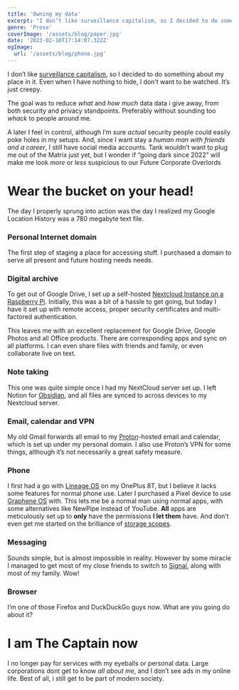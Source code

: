 ```yaml
---
title: 'Owning my data'
excerpt: "I don’t like surveillance capitalism, so I decided to do something about my place in it. Even when I have nothing to hide, I don’t want to be watched. It’s just creepy!"
genre: 'Prose'
coverImage: '/assets/blog/paper.jpg'
date: '2023-02-10T17:14:07.322Z'
ogImage:
  url: '/assets/blog/phone.jpg'
---
```


I don’t like [surveillance capitalism](https://en.wikipedia.org/wiki/The_Age_of_Surveillance_Capitalism), so I decided to do something about my place in it. Even when I have nothing to hide, I don’t want to be watched. It’s just creepy.

The goal was to reduce *what* and *how much* data data i give away, from both security and privacy standpoints. Preferably without sounding too *whack* to people around me.

A later I feel in control, although I’m sure *actual* security people could easily poke holes in my setups. And, since I want stay a *human man with friends and a career*, I still have social media accounts. Tank wouldn’t want to plug me out of the Matrix just yet, but I wonder if  “going dark since 2022” will make me look *more* or *less* suspicious to our Future Corporate Overlords

# Wear the bucket on your head!
The day I properly sprung into action was the day I realized my Google Location History was a 780 megabyte text file.
 
### Personal Internet domain
The first step of staging a place for accessing stuff. I purchased a domain to serve all present and future hosting needs needs.

### Digital archive
To get out of Google Drive, I set up a self-hosted [Nextcloud Instance on a Raspberry Pi](https://nextcloudpi.com/). Initially, this was a bit of a hassle to get going, but today I have it set up with remote access, proper security certificates and multi-factored authentication.

This leaves me with an excellent replacement for Google Drive, Google Photos and all Office products. There are corresponding apps and sync on all platforms. I can even share files with friends and family, or even collaborate live on text.

### Note taking
This one was quite simple once I had my NextCloud server set up. I left Notion for [Obsidian](https://obsidian.md/), and all files are synced to across devices to my Nextcloud server.

### Email, calendar and VPN
My old Gmail forwards all email to my [Proton](https://proton.me/)-hosted email and calendar, which is set up under my personal domain. I also use Proton’s VPN for some things, although it’s not necessarily a great safety measure.

### Phone
I first had a go with [Lineage OS](https://lineageos.org/) on my OnePlus 8T, but I believe it lacks some features for normal phone use. Later I purchased a Pixel device to use [Graphene OS](https://grapheneos.org/) with. This lets me be a normal man using normal apps, with some alternatives like NewPipe instead of YouTube. **All** apps are meticulously set up to **only** have the permissions **I let them** have. And don’t even get me started on the brilliance of [storage scopes](https://grapheneos.org/usage#storage-access).

### Messaging
Sounds simple, but is almost impossible in reality. However by some miracle I managed to get most of my close friends to switch to [Signal](https://www.signal.org/), along with most of my family. Wow!

### Browser
I’m one of those Firefox and DuckDuckGo guys now. What are you going do about it?

# I am The Captain now
I no longer pay for services with my eyeballs or personal data. Large corporations dont get to know *all about me*, and I don’t see ads in my online life. Best of all, i still get to be part of modern society.